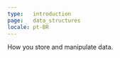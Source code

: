```yaml
---
type:   introduction
page:   data_structures
locale: pt-BR
---
```


How you store and manipulate data.